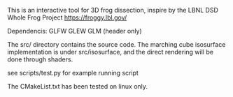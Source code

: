 This is an interactive tool for 3D frog dissection, inspire by the LBNL DSD Whole Frog Project
https://froggy.lbl.gov/

Dependencis:
GLFW
GLEW
GLM (header only)

The src/ directory contains the source code. The marching cube isosurface implementation is under src/isosurface, and the direct rendering will be done through shaders.

see scripts/test.py for example running script

The CMakeList.txt has been tested on linux only.

